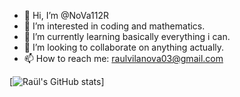 - 👋 Hi, I’m @NoVa112R
- 👀 I’m interested in coding and mathematics.
- 🌱 I’m currently learning basically everything i can.
- 💞️ I’m looking to collaborate on anything actually.
- 📫 How to reach me: raulvilanova03@gmail.com

<!---
NoVa112R/NoVa112R is a ✨ special ✨ repository because its `README.md` (this file) appears on your GitHub profile.
You can click the Preview link to take a look at your changes.
--->
[![Raül's GitHub stats](https://github-readme-stats.vercel.app/api?username=NoVa112R&show_icons=true&theme=radical)]
